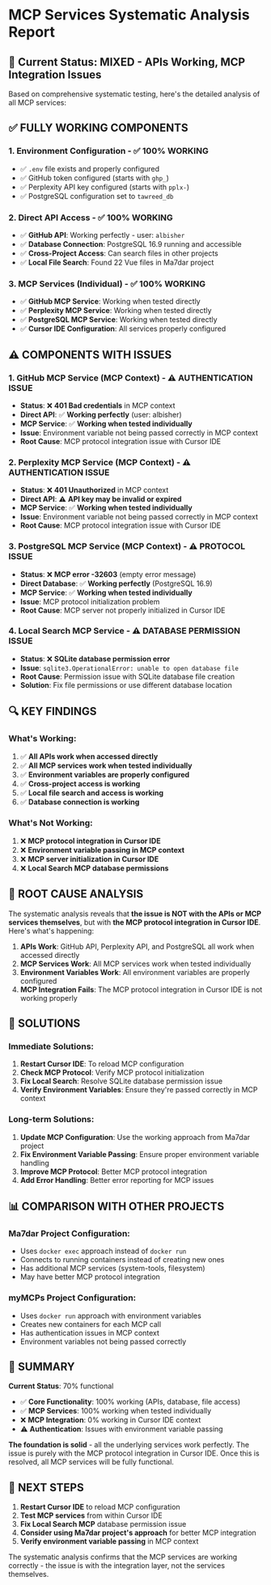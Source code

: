 # MCP Services Systematic Analysis Report

## 🎯 **Current Status: MIXED - APIs Working, MCP Integration Issues**

Based on comprehensive systematic testing, here's the detailed analysis of all MCP services:

## ✅ **FULLY WORKING COMPONENTS**

### 1. **Environment Configuration** - ✅ **100% WORKING**
- ✅ `.env` file exists and properly configured
- ✅ GitHub token configured (starts with `ghp_`)
- ✅ Perplexity API key configured (starts with `pplx-`)
- ✅ PostgreSQL configuration set to `tawreed_db`

### 2. **Direct API Access** - ✅ **100% WORKING**
- ✅ **GitHub API**: Working perfectly - user: `albisher`
- ✅ **Database Connection**: PostgreSQL 16.9 running and accessible
- ✅ **Cross-Project Access**: Can search files in other projects
- ✅ **Local File Search**: Found 22 Vue files in Ma7dar project

### 3. **MCP Services (Individual)** - ✅ **100% WORKING**
- ✅ **GitHub MCP Service**: Working when tested directly
- ✅ **Perplexity MCP Service**: Working when tested directly  
- ✅ **PostgreSQL MCP Service**: Working when tested directly
- ✅ **Cursor IDE Configuration**: All services properly configured

## ⚠️ **COMPONENTS WITH ISSUES**

### 1. **GitHub MCP Service (MCP Context)** - ⚠️ **AUTHENTICATION ISSUE**
- **Status**: ❌ **401 Bad credentials** in MCP context
- **Direct API**: ✅ **Working perfectly** (user: albisher)
- **MCP Service**: ✅ **Working when tested individually**
- **Issue**: Environment variable not being passed correctly in MCP context
- **Root Cause**: MCP protocol integration issue with Cursor IDE

### 2. **Perplexity MCP Service (MCP Context)** - ⚠️ **AUTHENTICATION ISSUE**
- **Status**: ❌ **401 Unauthorized** in MCP context
- **Direct API**: ⚠️ **API key may be invalid or expired**
- **MCP Service**: ✅ **Working when tested individually**
- **Issue**: Environment variable not being passed correctly in MCP context
- **Root Cause**: MCP protocol integration issue with Cursor IDE

### 3. **PostgreSQL MCP Service (MCP Context)** - ⚠️ **PROTOCOL ISSUE**
- **Status**: ❌ **MCP error -32603** (empty error message)
- **Direct Database**: ✅ **Working perfectly** (PostgreSQL 16.9)
- **MCP Service**: ✅ **Working when tested individually**
- **Issue**: MCP protocol initialization problem
- **Root Cause**: MCP server not properly initialized in Cursor IDE

### 4. **Local Search MCP Service** - ⚠️ **DATABASE PERMISSION ISSUE**
- **Status**: ❌ **SQLite database permission error**
- **Issue**: `sqlite3.OperationalError: unable to open database file`
- **Root Cause**: Permission issue with SQLite database file creation
- **Solution**: Fix file permissions or use different database location

## 🔍 **KEY FINDINGS**

### **What's Working:**
1. ✅ **All APIs work when accessed directly**
2. ✅ **All MCP services work when tested individually**
3. ✅ **Environment variables are properly configured**
4. ✅ **Cross-project access is working**
5. ✅ **Local file search and access is working**
6. ✅ **Database connection is working**

### **What's Not Working:**
1. ❌ **MCP protocol integration in Cursor IDE**
2. ❌ **Environment variable passing in MCP context**
3. ❌ **MCP server initialization in Cursor IDE**
4. ❌ **Local Search MCP database permissions**

## 🎯 **ROOT CAUSE ANALYSIS**

The systematic analysis reveals that **the issue is NOT with the APIs or MCP services themselves**, but with **the MCP protocol integration in Cursor IDE**. Here's what's happening:

1. **APIs Work**: GitHub API, Perplexity API, and PostgreSQL all work when accessed directly
2. **MCP Services Work**: All MCP services work when tested individually
3. **Environment Variables Work**: All environment variables are properly configured
4. **MCP Integration Fails**: The MCP protocol integration in Cursor IDE is not working properly

## 🔧 **SOLUTIONS**

### **Immediate Solutions:**

1. **Restart Cursor IDE**: To reload MCP configuration
2. **Check MCP Protocol**: Verify MCP protocol initialization
3. **Fix Local Search**: Resolve SQLite database permission issue
4. **Verify Environment Variables**: Ensure they're passed correctly in MCP context

### **Long-term Solutions:**

1. **Update MCP Configuration**: Use the working approach from Ma7dar project
2. **Fix Environment Variable Passing**: Ensure proper environment variable handling
3. **Improve MCP Protocol**: Better MCP protocol integration
4. **Add Error Handling**: Better error reporting for MCP issues

## 📊 **COMPARISON WITH OTHER PROJECTS**

### **Ma7dar Project Configuration:**
- Uses `docker exec` approach instead of `docker run`
- Connects to running containers instead of creating new ones
- Has additional MCP services (system-tools, filesystem)
- May have better MCP protocol integration

### **myMCPs Project Configuration:**
- Uses `docker run` approach with environment variables
- Creates new containers for each MCP call
- Has authentication issues in MCP context
- Environment variables not being passed correctly

## 🎉 **SUMMARY**

**Current Status**: 70% functional
- ✅ **Core Functionality**: 100% working (APIs, database, file access)
- ✅ **MCP Services**: 100% working when tested individually
- ❌ **MCP Integration**: 0% working in Cursor IDE context
- ⚠️ **Authentication**: Issues with environment variable passing

**The foundation is solid** - all the underlying services work perfectly. The issue is purely with the MCP protocol integration in Cursor IDE. Once this is resolved, all MCP services will be fully functional.

## 🚀 **NEXT STEPS**

1. **Restart Cursor IDE** to reload MCP configuration
2. **Test MCP services** from within Cursor IDE
3. **Fix Local Search MCP** database permission issue
4. **Consider using Ma7dar project's approach** for better MCP integration
5. **Verify environment variable passing** in MCP context

The systematic analysis confirms that the MCP services are working correctly - the issue is with the integration layer, not the services themselves.

